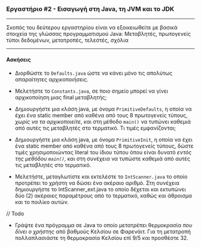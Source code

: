 ### Εργαστήριο #2 - Εισαγωγή στη Java, τη JVM και το JDK
___
Σκοπός του δεύτερου εργαστηρίου είναι να εξοικειωθείτε με βασικά στοιχεία της γλώσσας προγραμματισμού Java: Μεταβλητές, πρωτογενείς τύποι δεδομένων, μετατροπές, τελεστές, σχόλια <!-- & έλεγχος ροής -->

___
#### Ασκήσεις ####
* Διορθώστε το `Defaults.java` ώστε να κάνει μόνο τις απολύτως απαραίτητες αρχικοποιήσεις.
* Μελετήστε το `Constants.java`, σε ποιο σημείο μπορεί να γίνει αρχικοποίηση μιας final μεταβλητής;
* Δημιουργήστε μια κλάση java, με όνομα `PrimitiveDefaults`, η οποία να έχει ένα static member από καθένα από τους 8 πρωτογενείς τύπους, _χωρίς να τα αρχικοποιείτε_, και στη μέθοδο `main()` να τυπώνει καθεμιά από αυτές τις μεταβλητές στο τερματικό. Τι τιμές εμφανίζονται;
* Δημιουργήστε μια κλάση java, με όνομα `PrimitiveInit`, η οποία να έχει ένα static member από καθένα από τους 8 πρωτογενείς τύπους, δώστε τιμές χρησιμοποιώντας literal του ίδιου τύπου όπου είναι δυνατό _εντός της μεθόδου `main()`_, και στη συνέχεια να τυπώστε καθεμιά από αυτές τις μεταβλητές στο τερματικό.

* Μελετήστε, μεταγλωτίστε και εκτελέστε το `IntScanner.java` το οποίο προτρέπει το χρήστη να δώσει ένα ακέραιο αριθμό. Στη συνέχεια δημιουργήστε το IntScanner_ext.java το οποίο δέχεται και εκτυπώνει δύο (2) ακέραιες παραμέτρους από το τερματικό, καθώς και άθροισμα και το ποιλίκο αυτών.

// Todo
* Γράψτε ένα πρόγραμμα σε Java το οποίο μετατρέπει θερμοκρασία _που δίνει ο χρήστης_ από βαθμούς Κελσίου σε Φαρενάιτ. Για τη μετατροπή πολλαπλασιάστε τη θερμοκρασία Κελσίου επί 9/5 και προσθέστε 32.
